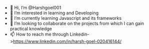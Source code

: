 - 👋 Hi, I’m @Harshgoel001
- 👀 I’m interested in learning and Developing 
- 🌱 I’m currently learning Javascript and its frameworks
- 💞️ I’m looking to collaborate on the projects from which I can gain practical knowledge
- 📫 How to reach me through Linkedin->https://www.linkedin.com/in/harsh-goel-020416144/
<!---
Harshgoel001/Harshgoel001 is a ✨ special ✨ repository because its `README.md` (this file) appears on your GitHub profile.
You can click the Preview link to take a look at your changes.
--->
